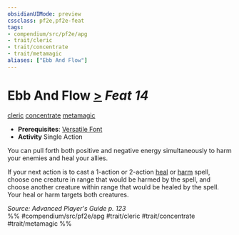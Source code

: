 ```yaml
---
obsidianUIMode: preview
cssclass: pf2e,pf2e-feat
tags:
- compendium/src/pf2e/apg
- trait/cleric
- trait/concentrate
- trait/metamagic
aliases: ["Ebb And Flow"]
---
```

# Ebb And Flow  [>](/rules/core-rulebook/chapter-9-playing-the-game.md#Actions "Single Action") *Feat 14*  
[cleric](/rules/traits/cleric.md)  [concentrate](/rules/traits/concentrate.md)  [metamagic](/rules/traits/metamagic.md)  

- **Prerequisites**: [Versatile Font](/compendium/feats/versatile-font.md)
- **Activity** Single Action

You can pull forth both positive and negative energy simultaneously to harm your enemies and heal your allies.

If your next action is to cast a 1-action or 2-action [heal](/compendium/spells/heal.md) or [harm](/compendium/spells/harm.md) spell, choose one creature in range that would be harmed by the spell, and choose another creature within range that would be healed by the spell. Your heal or harm targets both creatures.

*Source: Advanced Player's Guide p. 123*  
%% #compendium/src/pf2e/apg #trait/cleric #trait/concentrate #trait/metamagic %%